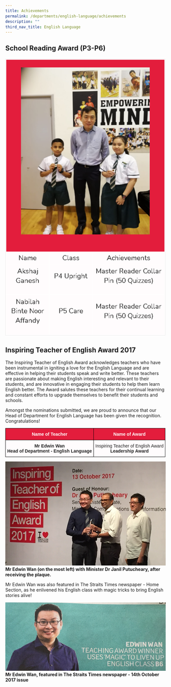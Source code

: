 ```yaml
---
title: Achievements
permalink: /departments/english-language/achievements
description: ""
third_nav_title: English Language
---
```

School Reading Award (P3-P6)
----------------------------

![School Reading Award (P3-P6)](/images/school%20reading%20award%20p3-p6.png)

Inspiring Teacher of English Award 2017
---------------------------------------

The Inspiring Teacher of English Award acknowledges teachers who have been instrumental in igniting a love for the English Language and are effective in helping their students speak and write better. These teachers are passionate about making English interesting and relevant to their students, and are innovative in engaging their students to help them learn English better. The Award salutes these teachers for their continual learning and constant efforts to upgrade themselves to benefit their students and schools.

Amongst the nominations submitted, we are proud to announce that our Head of Department for English Language has been given the recognition. Congratulations!

<style type="text/css">
.tg  {border-collapse:collapse;border-spacing:0;}
.tg td{border-color:black;border-style:solid;border-width:1px;font-family:Arial, sans-serif;font-size:14px;
  overflow:hidden;padding:10px 5px;word-break:normal;}
.tg th{border-color:black;border-style:solid;border-width:1px;font-family:Arial, sans-serif;font-size:14px;
  font-weight:normal;overflow:hidden;padding:10px 5px;word-break:normal;}
.tg .tg-f3bv{background-color:#E31D3C;color:#FFFCFD;font-weight:bold;text-align:center;vertical-align:middle}
.tg .tg-d298{background-color:#FFFCFD;color:#222;font-weight:bold;text-align:center;vertical-align:top}
.tg .tg-wpvf{background-color:#FFFCFD;color:#222;text-align:center;vertical-align:middle}
</style>
<table class="tg">
<thead>
  <tr>
    <th class="tg-f3bv"><span style="color:#FFFCFD;background-color:#E31D3C">Name of Teacher</span></th>
    <th class="tg-f3bv"><span style="color:#FFFCFD;background-color:#E31D3C">Name of Award</span></th>
  </tr>
</thead>
<tbody>
  <tr>
    <td class="tg-d298">Mr Edwin Wan<br><span style="font-weight:bold;color:#222;background-color:#FFFCFD">Head of Department - English Language</span></td>
    <td class="tg-wpvf"><span style="color:#222;background-color:#FFFCFD">Inspiring Teacher of English Award</span><br><span style="font-weight:bold">Leadership Award</span></td>
  </tr>
</tbody>
</table>

![Mr Edwin Wan (on the most left) with Minister Dr Janil Putucheary, after receiving the plaque.](/images/achievement2.png)
**Mr Edwin Wan (on the most left) with Minister Dr Janil Putucheary, after receiving the plaque.**

Mr Edwin Wan was also featured in The Straits Times newspaper - Home Section, as he enlivened his English class with magic tricks to bring English stories alive!

![Mr Edwin Wan, featured in The Straits Times newspaper - 14th October 2017 issue](/images/achievement3.png)
**Mr Edwin Wan, featured in The Straits Times newspaper - 14th October 2017 issue**
